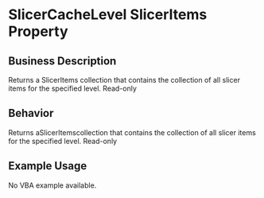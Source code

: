 # SlicerCacheLevel SlicerItems Property

## Business Description
Returns a SlicerItems collection that contains the collection of all slicer items for the specified level. Read-only

## Behavior
Returns aSlicerItemscollection  that contains the collection of all slicer items for the specified level. Read-only

## Example Usage
No VBA example available.